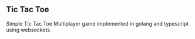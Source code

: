 ## Tic Tac Toe

 Simple Tic Tac Toe Multiplayer game implemented in golang and typescript using websockets.
  
